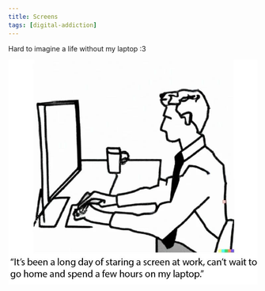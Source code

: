 ```yaml
---
title: Screens
tags: [digital-addiction]
---
```


Hard to imagine a life without my laptop :3

![Alt text](image_23.png)